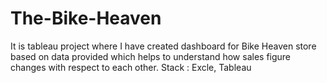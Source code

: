 # The-Bike-Heaven
It is tableau project where I have created dashboard for Bike Heaven store based on data provided which helps to understand how sales figure changes with respect to each other. Stack : Excle, Tableau
